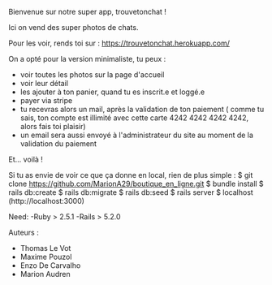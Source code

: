 Bienvenue sur notre super app, trouvetonchat !

Ici on vend des super photos de chats.

Pour les voir, rends toi sur : https://trouvetonchat.herokuapp.com/

On a opté pour la version minimaliste, tu peux :
- voir toutes les photos sur la page d'accueil
- voir leur détail
- les ajouter à ton panier, quand tu es inscrit.e et loggé.e
- payer via stripe
- tu recevras alors un mail, après la validation de ton paiement 
( comme tu sais, ton compte est illimité avec cette carte 4242 4242 4242 4242, alors fais toi plaisir)
- un email sera aussi envoyé à l'administrateur du site au moment de la validation du paiement

Et... voilà !

Si tu as envie de voir ce que ça donne en local, rien de plus simple :
$	git clone https://github.com/MarionA29/boutique_en_ligne.git
$	bundle install 
$	rails db:create
$	rails db:migrate
$	rails db:seed
$	rails server 
$	localhost (http://localhost:3000) 

Need: 
-Ruby > 2.5.1 
-Rails > 5.2.0	

Auteurs :
- Thomas Le Vot
- Maxime Pouzol
- Enzo De Carvalho
- Marion Audren
